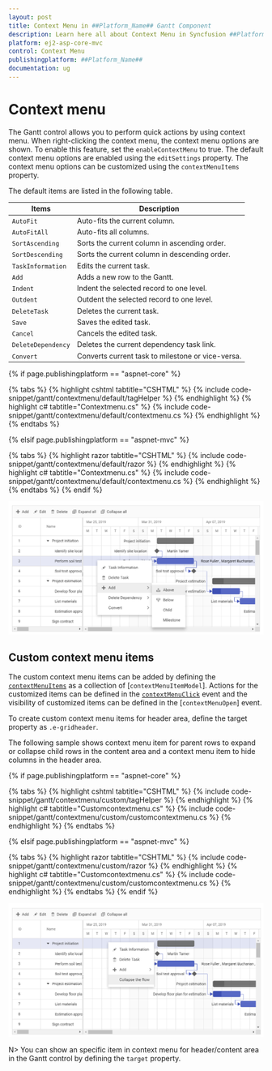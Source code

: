 ```yaml
---
layout: post
title: Context Menu in ##Platform_Name## Gantt Component
description: Learn here all about Context Menu in Syncfusion ##Platform_Name## Gantt component of Syncfusion Essential JS 2 and more.
platform: ej2-asp-core-mvc
control: Context Menu
publishingplatform: ##Platform_Name##
documentation: ug
---
```



# Context menu

The Gantt control allows you to perform quick actions by using context menu. When right-clicking the context menu, the context menu options are shown. To enable this feature, set the `enableContextMenu` to true. The default context menu options are enabled using the `editSettings` property. The context menu options can be customized using the `contextMenuItems` property.

The default items are listed in the following table.

|Items| Description|
|----|----|
|`AutoFit`|  Auto-fits the current column.|
|`AutoFitAll` | Auto-fits all columns.|
|`SortAscending` | Sorts the current column in ascending order.|
|`SortDescending` | Sorts the current column in descending order.|
|`TaskInformation`|  Edits the current task.|
|`Add` | Adds a new row to the Gantt.|
|`Indent` | Indent the selected record to one level.|
|`Outdent` | Outdent the selected record to one level.|
|`DeleteTask` | Deletes the current task.|
|`Save` | Saves the edited task.|
|`Cancel` | Cancels the edited task.|
|`DeleteDependency` | Deletes the current dependency task link.|
|`Convert` | Converts current task to milestone or vice-versa.|

{% if page.publishingplatform == "aspnet-core" %}

{% tabs %}
{% highlight cshtml tabtitle="CSHTML" %}
{% include code-snippet/gantt/contextmenu/default/tagHelper %}
{% endhighlight %}
{% highlight c# tabtitle="Contextmenu.cs" %}
{% include code-snippet/gantt/contextmenu/default/contextmenu.cs %}
{% endhighlight %}
{% endtabs %}

{% elsif page.publishingplatform == "aspnet-mvc" %}

{% tabs %}
{% highlight razor tabtitle="CSHTML" %}
{% include code-snippet/gantt/contextmenu/default/razor %}
{% endhighlight %}
{% highlight c# tabtitle="Contextmenu.cs" %}
{% include code-snippet/gantt/contextmenu/default/contextmenu.cs %}
{% endhighlight %}
{% endtabs %}
{% endif %}



![Alt text](images/contextmenu.PNG)

## Custom context menu items

The custom context menu items can be added by defining the [`contextMenuItems`](https://help.syncfusion.com/cr/aspnetcore-js2/Syncfusion.EJ2.Gantt.Gantt.html#Syncfusion_EJ2_Gantt_Gantt_ContextMenuItems) as a collection of [`contextMenuItemModel`]. Actions for the customized items can be defined in the [`contextMenuClick`](https://help.syncfusion.com/cr/aspnetcore-js2/Syncfusion.EJ2.Gantt.Gantt.html#Syncfusion_EJ2_Gantt_Gantt_ContextMenuClick) event and the visibility of customized items can be defined in the [`contextMenuOpen`] event.

To create custom context menu items for header area, define the target property as `.e-gridheader`.

The following sample shows context menu item for parent rows to expand or collapse child rows in the content area and a context menu item to hide columns in the header area.

{% if page.publishingplatform == "aspnet-core" %}

{% tabs %}
{% highlight cshtml tabtitle="CSHTML" %}
{% include code-snippet/gantt/contextmenu/custom/tagHelper %}
{% endhighlight %}
{% highlight c# tabtitle="Customcontextmenu.cs" %}
{% include code-snippet/gantt/contextmenu/custom/customcontextmenu.cs %}
{% endhighlight %}
{% endtabs %}

{% elsif page.publishingplatform == "aspnet-mvc" %}

{% tabs %}
{% highlight razor tabtitle="CSHTML" %}
{% include code-snippet/gantt/contextmenu/custom/razor %}
{% endhighlight %}
{% highlight c# tabtitle="Customcontextmenu.cs" %}
{% include code-snippet/gantt/contextmenu/custom/customcontextmenu.cs %}
{% endhighlight %}
{% endtabs %}
{% endif %}



![Alt text](images/customContextMenu.PNG)

N> You can show an specific item in context menu for header/content area in the Gantt control by defining the `target` property.